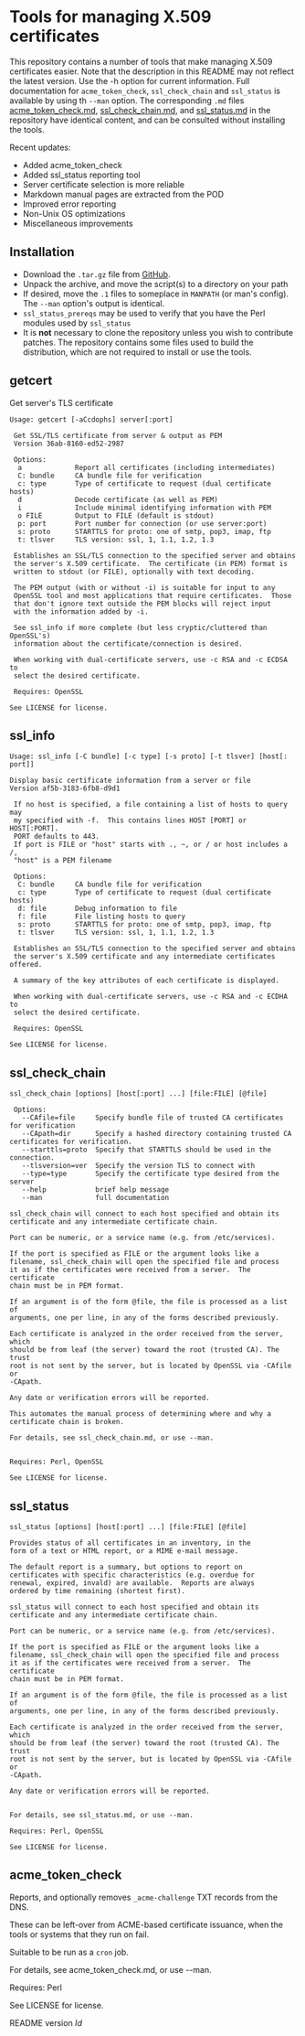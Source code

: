# Tools for managing X.509 certificates

This repository contains a number of tools that make managing X.509
certificates easier.  Note that the description in this README may
not reflect the latest version.  Use the -h option for current
information.  Full documentation for `acme_token_check`, `ssl_check_chain` and `ssl_status`
is available by using th `--man` option.  The corresponding `.md` files
[acme_token_check.md](https://github.com/tlhackque/certtools/blob/master/acme_token_check.md),
[ssl_check_chain.md](https://github.com/tlhackque/certtools/blob/master/ssl_check_chain.md), and
[ssl_status.md](https://github.com/tlhackque/certtools/blob/master/ssl_status.md)
in the repository have identical content, and can be consulted without installing the tools.

Recent updates:
 - Added acme_token_check
 - Added ssl_status reporting tool
 - Server certificate selection is more reliable
 - Markdown manual pages are extracted from the POD
 - Improved error reporting
 - Non-Unix OS optimizations
 - Miscellaneous improvements

## Installation

 - Download the `.tar.gz` file from [GitHub](https://github.com/tlhackque/certtools/releases).
 - Unpack the archive, and move the script(s) to a directory on your path
 - If desired, move the `.1` files to someplace in `MANPATH` (or man's config).  The `--man` option's output is identical.
 - `ssl_status_prereqs` may be used to verify that you have the Perl modules used by `ssl_status`
 - It is **not** necessary to clone the repository unless you wish to contribute patches.  The repository contains some files used to build the distribution, which are not required to install or use the tools.

## getcert
Get server's TLS certificate

````
Usage: getcert [-aCcdophs] server[:port]

 Get SSL/TLS certificate from server & output as PEM
 Version 36ab-8160-ed52-2987

 Options:
  a             Report all certificates (including intermediates)
  C: bundle     CA bundle file for verification
  c: type       Type of certificate to request (dual certificate hosts)
  d             Decode certificate (as well as PEM)
  i             Include minimal identifying information with PEM
  o FILE        Output to FILE (default is stdout)
  p: port       Port number for connection (or use server:port)
  s: proto      STARTTLS for proto: one of smtp, pop3, imap, ftp
  t: tlsver     TLS version: ssl, 1, 1.1, 1.2, 1.3

 Establishes an SSL/TLS connection to the specified server and obtains
 the server's X.509 certificate.  The certificate (in PEM) format is
 written to stdout (or FILE), optionally with text decoding.

 The PEM output (with or without -i) is suitable for input to any
 OpenSSL tool and most applications that require certificates.  Those
 that don't ignore text outside the PEM blocks will reject input
 with the information added by -i.

 See ssl_info if more complete (but less cryptic/cluttered than OpenSSL's)
 information about the certificate/connection is desired.

 When working with dual-certificate servers, use -c RSA and -c ECDSA to
 select the desired certificate.

 Requires: OpenSSL

See LICENSE for license.
````

## ssl_info
````
Usage: ssl_info [-C bundle] [-c type] [-s proto] [-t tlsver] [host[: port]]

Display basic certificate information from a server or file
Version af5b-3183-6fb8-d9d1

 If no host is specified, a file containing a list of hosts to query may
 my specified with -f.  This contains lines HOST [PORT] or HOST[:PORT].
 PORT defaults to 443.
 If port is FILE or "host" starts with ., ~, or / or host includes a /,
 "host" is a PEM filename

 Options:
  C: bundle     CA bundle file for verification
  c: type       Type of certificate to request (dual certificate hosts)
  d: file       Debug information to file
  f: file       File listing hosts to query
  s: proto      STARTTLS for proto: one of smtp, pop3, imap, ftp
  t: tlsver     TLS version: ssl, 1, 1.1, 1.2, 1.3

 Establishes an SSL/TLS connection to the specified server and obtains
 the server's X.509 certificate and any intermediate certificates offered.

 A summary of the key attributes of each certificate is displayed.

 When working with dual-certificate servers, use -c RSA and -c ECDHA to
 select the desired certificate.

 Requires: OpenSSL

See LICENSE for license.
````

## ssl_check_chain
````
ssl_check_chain [options] [host[:port] ...] [file:FILE] [@file]

 Options:
   --CAfile=file     Specify bundle file of trusted CA certificates for verification
   --CApath=dir      Specify a hashed directory containing trusted CA certificates for verification.
   --starttls=proto  Specify that STARTTLS should be used in the connection.
   --tlsversion=ver  Specify the version TLS to connect with
   --type=type       Specify the certificate type desired from the server
   --help            brief help message
   --man             full documentation

ssl_check_chain will connect to each host specified and obtain its
certificate and any intermediate certificate chain.

Port can be numeric, or a service name (e.g. from /etc/services).

If the port is specified as FILE or the argument looks like a
filename, ssl_check_chain will open the specified file and process
it as if the certificates were received from a server.  The certificate
chain must be in PEM format.

If an argument is of the form @file, the file is processed as a list of
arguments, one per line, in any of the forms described previously.

Each certificate is analyzed in the order received from the server, which
should be from leaf (the server) toward the root (trusted CA). The trust
root is not sent by the server, but is located by OpenSSL via -CAfile or
-CApath.

Any date or verification errors will be reported.

This automates the manual process of determining where and why a
certificate chain is broken.

For details, see ssl_check_chain.md, or use --man.


Requires: Perl, OpenSSL

See LICENSE for license.
````

## ssl_status
````
ssl_status [options] [host[:port] ...] [file:FILE] [@file]

Provides status of all certificates in an inventory, in the
form of a text or HTML report, or a MIME e-mail message.

The default report is a summary, but options to report on
certificates with specific characteristics (e.g. overdue for
renewal, expired, invald) are available.  Reports are always
ordered by time remaining (shortest first).

ssl_status will connect to each host specified and obtain its
certificate and any intermediate certificate chain.

Port can be numeric, or a service name (e.g. from /etc/services).

If the port is specified as FILE or the argument looks like a
filename, ssl_check_chain will open the specified file and process
it as if the certificates were received from a server.  The certificate
chain must be in PEM format.

If an argument is of the form @file, the file is processed as a list of
arguments, one per line, in any of the forms described previously.

Each certificate is analyzed in the order received from the server, which
should be from leaf (the server) toward the root (trusted CA). The trust
root is not sent by the server, but is located by OpenSSL via -CAfile or
-CApath.

Any date or verification errors will be reported.


For details, see ssl_status.md, or use --man.

Requires: Perl, OpenSSL

See LICENSE for license.
````

## acme_token_check

Reports, and optionally removes `_acme-challenge` TXT records from the DNS.

These can be left-over from ACME-based certificate issuance, when the tools
or systems that they run on fail.

Suitable to be run as a `cron` job.

For details, see acme_token_check.md, or use --man.


Requires: Perl

See LICENSE for license.

README version $Id$
